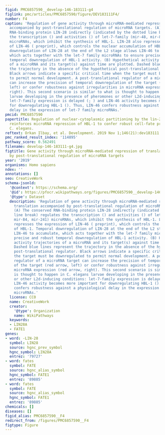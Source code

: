 ```yaml
---
figid: PMC6857590__develop-146-183111-g4
figlink: pmc/articles/PMC6857590/figure/DEV183111F4/
number: F4
caption: 'Regulation of gene activity through microRNA-mediated repression of translation
  accompanied by post-translational regulation of microRNA targets. (A) The conserved
  RNA-binding protein LIN-28 indirectly (indicated by the dotted line break) regulates
  the transcription () and activities () of let-7-family (mir-48, mir-84, mir-241)
  microRNAs, which inhibit the synthesis of HBL-1. LIN-28 also represses the expression
  of LIN-46 ( preprint), which controls the nuclear accumulation of HBL-1. Temporal
  downregulation of LIN-28 at the end of the L2 stage allows LIN-46 to accumulate,
  which acts together with the let-7 family microRNAs to ensure precise and robust
  temporal downregulation of HBL-1 activity. (B) Hypothetical activity trajectories
  of a microRNA and its target(s) against time are plotted. Dashed blue lines represent
  the trajectory in the absence of the hypothetical post-translational regulator.
  Black arrows indicate a specific critical time when the target must be downregulated
  to permit normal development. A post-translational regulator of a microRNA target
  can increase the precision of temporal downregulation of the target (red arrow,
  left) or confer robustness against irregularities in microRNA expression (red arrow,
  right). This second scenario is similar to what is thought to happen in C. elegans
  larvae developing in the presence of pheromones or other L2d-inducing conditions:
  let-7-family expression is delayed (; ) and LIN-46 activity becomes more important
  for downregulating HBL-1 (). Thus, LIN-46 confers robustness against a physiological
  delay in the expression of let-7 family microRNAs.'
pmcid: PMC6857590
papertitle: Regulation of nuclear-cytoplasmic partitioning by the lin-28-lin-46 pathway
  reinforces microRNA repression of HBL-1 to confer robust cell-fate progression in
  C. elegans.
reftext: Orkan Ilbay, et al. Development. 2019 Nov 1;146(21):dev183111.
pmc_ranked_result_index: '114895'
pathway_score: 0.562491
filename: develop-146-183111-g4.jpg
figtitle: Gene activity through microRNA-mediated repression of translation accompanied
  by post-translational regulation of microRNA targets
year: '2019'
organisms: Homo sapiens
ndex: ''
annotations: []
seo: CreativeWork
schema-jsonld:
  '@context': https://schema.org/
  '@id': https://pfocr.wikipathways.org/figures/PMC6857590__develop-146-183111-g4.html
  '@type': Dataset
  description: 'Regulation of gene activity through microRNA-mediated repression of
    translation accompanied by post-translational regulation of microRNA targets.
    (A) The conserved RNA-binding protein LIN-28 indirectly (indicated by the dotted
    line break) regulates the transcription () and activities () of let-7-family (mir-48,
    mir-84, mir-241) microRNAs, which inhibit the synthesis of HBL-1. LIN-28 also
    represses the expression of LIN-46 ( preprint), which controls the nuclear accumulation
    of HBL-1. Temporal downregulation of LIN-28 at the end of the L2 stage allows
    LIN-46 to accumulate, which acts together with the let-7 family microRNAs to ensure
    precise and robust temporal downregulation of HBL-1 activity. (B) Hypothetical
    activity trajectories of a microRNA and its target(s) against time are plotted.
    Dashed blue lines represent the trajectory in the absence of the hypothetical
    post-translational regulator. Black arrows indicate a specific critical time when
    the target must be downregulated to permit normal development. A post-translational
    regulator of a microRNA target can increase the precision of temporal downregulation
    of the target (red arrow, left) or confer robustness against irregularities in
    microRNA expression (red arrow, right). This second scenario is similar to what
    is thought to happen in C. elegans larvae developing in the presence of pheromones
    or other L2d-inducing conditions: let-7-family expression is delayed (; ) and
    LIN-46 activity becomes more important for downregulating HBL-1 (). Thus, LIN-46
    confers robustness against a physiological delay in the expression of let-7 family
    microRNAs.'
  license: CC0
  name: CreativeWork
  creator:
    '@type': Organization
    name: WikiPathways
  keywords:
  - LIN28A
  - FATE1
genes:
- word: -LIN-28
  symbol: LIN28
  source: hgnc_prev_symbol
  hgnc_symbol: LIN28A
  entrez: '79727'
- word: fates
  symbol: FATE
  source: hgnc_alias_symbol
  hgnc_symbol: FATE1
  entrez: '89885'
- word: fates
  symbol: FATE
  source: hgnc_alias_symbol
  hgnc_symbol: FATE1
  entrez: '89885'
chemicals: []
diseases: []
figid_alias: PMC6857590__F4
redirect_from: /figures/PMC6857590__F4
figtype: Figure
---
```

